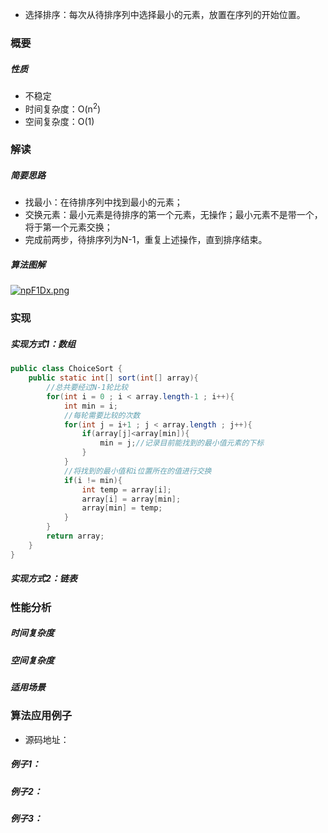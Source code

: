 - 选择排序：每次从待排序列中选择最小的元素，放置在序列的开始位置。
### 概要
##### 性质
- 不稳定
- 时间复杂度：O(n<sup>2</sup>)
- 空间复杂度：O(1)
### 解读
##### 简要思路
- 找最小：在待排序列中找到最小的元素；
- 交换元素：最小元素是待排序的第一个元素，无操作；最小元素不是带一个，将于第一个元素交换；
- 完成前两步，待排序列为N-1，重复上述操作，直到排序结束。
##### 算法图解
[![npF1Dx.png](https://s2.ax1x.com/2019/09/01/npF1Dx.png)](https://imgchr.com/i/npF1Dx)
### 实现
##### 实现方式1：数组
``` java
public class ChoiceSort {
    public static int[] sort(int[] array){
        //总共要经过N-1轮比较
        for(int i = 0 ; i < array.length-1 ; i++){ 
            int min = i;
            //每轮需要比较的次数
            for(int j = i+1 ; j < array.length ; j++){
                if(array[j]<array[min]){
                    min = j;//记录目前能找到的最小值元素的下标
                }
            }
            //将找到的最小值和i位置所在的值进行交换
            if(i != min){
                int temp = array[i];
                array[i] = array[min];
                array[min] = temp;
            }
        }
        return array;
    }
}
```
##### 实现方式2：链表

### 性能分析
##### 时间复杂度
##### 空间复杂度
##### 适用场景

### 算法应用例子
- 源码地址：
##### 例子1：
##### 例子2：
##### 例子3：
